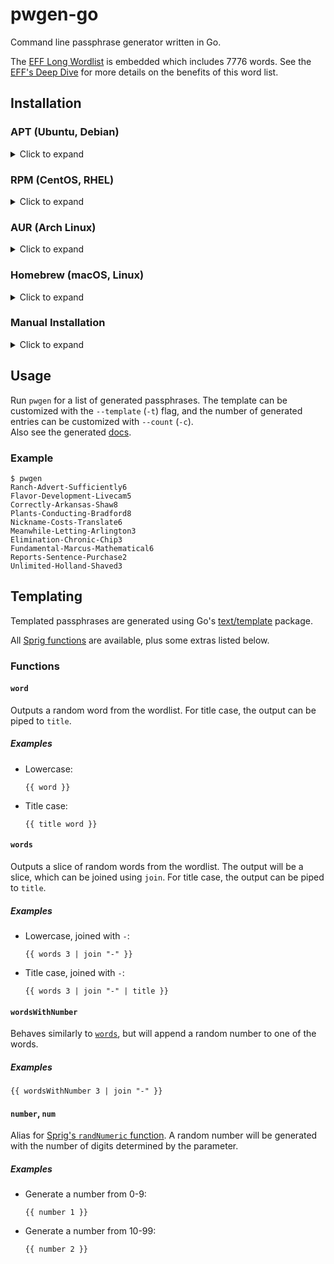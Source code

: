 # pwgen-go

Command line passphrase generator written in Go.

The [EFF Long Wordlist](https://www.eff.org/dice) is embedded which includes 7776 words. See the [EFF's Deep Dive](https://www.eff.org/deeplinks/2016/07/new-wordlists-random-passphrases) for more details on the benefits of this word list.

## Installation

### APT (Ubuntu, Debian)

<details>
  <summary>Click to expand</summary>

1. If you don't have it already, install the `ca-certificates` package
   ```shell
   sudo apt install ca-certificates
   ```

2. Add gabe565 apt repository
   ```
   echo 'deb [trusted=yes] https://apt.gabe565.com /' | sudo tee /etc/apt/sources.list.d/gabe565.list
   ```

3. Update apt repositories
   ```shell
   sudo apt update
   ```

4. Install pwgen-go
   ```shell
   sudo apt install pwgen-go
   ```
</details>

### RPM (CentOS, RHEL)

<details>
  <summary>Click to expand</summary>

1. If you don't have it already, install the `ca-certificates` package
   ```shell
   sudo dnf install ca-certificates
   ```

2. Add gabe565 rpm repository to `/etc/yum.repos.d/gabe565.repo`
   ```ini
   [gabe565]
   name=gabe565
   baseurl=https://rpm.gabe565.com
   enabled=1
   gpgcheck=0
   ```

3. Install pwgen-go
   ```shell
   sudo dnf install pwgen-go
   ```
</details>

### AUR (Arch Linux)

<details>
  <summary>Click to expand</summary>

Install [pwgen-go-bin](https://aur.archlinux.org/packages/pwgen-go-bin) with your [AUR helper](https://wiki.archlinux.org/index.php/AUR_helpers) of choice.
</details>

### Homebrew (macOS, Linux)

<details>
  <summary>Click to expand</summary>

Install pwgen-go from [gabe565/homebrew-tap](https://github.com/gabe565/homebrew-tap):
```shell
brew install gabe565/tap/pwgen-go
```
</details>

### Manual Installation

<details>
  <summary>Click to expand</summary>

Download and run the [latest release binary](https://github.com/gabe565/pwgen-go/releases/latest) for your system and architecture.
</details>

## Usage
Run `pwgen` for a list of generated passphrases. The template can be customized with the `--template` (`-t`) flag, and the number of generated entries can be customized with `--count` (`-c`).  
Also see the generated [docs](docs/pwgen.md).

### Example
```shell
$ pwgen
Ranch-Advert-Sufficiently6
Flavor-Development-Livecam5
Correctly-Arkansas-Shaw8
Plants-Conducting-Bradford8
Nickname-Costs-Translate6
Meanwhile-Letting-Arlington3
Elimination-Chronic-Chip3
Fundamental-Marcus-Mathematical6
Reports-Sentence-Purchase2
Unlimited-Holland-Shaved3
```

## Templating

Templated passphrases are generated using Go's [text/template](https://pkg.go.dev/text/template) package.

All [Sprig functions](https://masterminds.github.io/sprig/) are available, plus some extras listed below.

### Functions

#### `word`

Outputs a random word from the wordlist. For title case, the output can be piped to `title`.

##### Examples
- Lowercase:
  ```gotemplate
  {{ word }}
  ```
- Title case:
  ```gotemplate
  {{ title word }}
  ```

#### `words`

Outputs a slice of random words from the wordlist. The output will be a slice, which can be joined using `join`. For title case, the output can be piped to `title`.

##### Examples
- Lowercase, joined with `-`:
  ```gotemplate
  {{ words 3 | join "-" }}
  ```
- Title case, joined with `-`:
  ```gotemplate
  {{ words 3 | join "-" | title }}
  ```

#### `wordsWithNumber`

Behaves similarly to [`words`](#words), but will append a random number to one of the words.

##### Examples
```gotemplate
{{ wordsWithNumber 3 | join "-" }}
```

#### `number`, `num`

Alias for [Sprig's `randNumeric` function](https://masterminds.github.io/sprig/strings.html#randalphanum-randalpha-randnumeric-and-randascii). A random number will be generated with the number of digits determined by the parameter.

##### Examples
- Generate a number from 0-9:
  ```gotemplate
  {{ number 1 }}
  ```
- Generate a number from 10-99:
  ```gotemplate
  {{ number 2 }}
  ```
